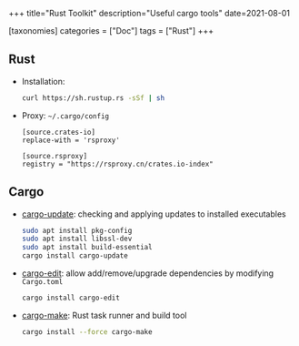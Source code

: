 +++
title="Rust Toolkit"
description="Useful cargo tools"
date=2021-08-01

[taxonomies]
categories = ["Doc"]
tags = ["Rust"]
+++

## Rust

- Installation:

  ```sh
  curl https://sh.rustup.rs -sSf | sh
  ```

- Proxy: `~/.cargo/config`

  ```config
  [source.crates-io]
  replace-with = 'rsproxy'

  [source.rsproxy]
  registry = "https://rsproxy.cn/crates.io-index"
  ```

## Cargo

- [cargo-update](https://crates.io/crates/cargo-update): checking and applying updates to installed executables

  ```sh
  sudo apt install pkg-config
  sudo apt install libssl-dev
  sudo apt install build-essential
  cargo install cargo-update
  ```

- [cargo-edit](https://crates.io/crates/cargo-edit): allow add/remove/upgrade dependencies by modifying `Cargo.toml`

  ```sh
  cargo install cargo-edit
  ```

- [cargo-make](https://crates.io/crates/cargo-make): Rust task runner and build tool

  ```sh
  cargo install --force cargo-make
  ```
